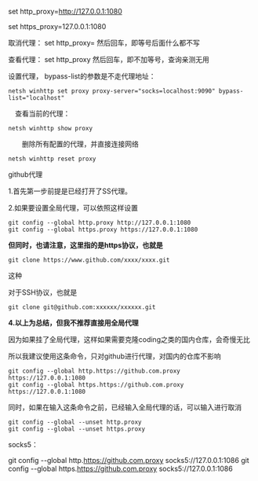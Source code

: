 set http_proxy=http://127.0.0.1:1080 

set https_proxy=127.0.0.1:1080



取消代理：
set http_proxy=
然后回车，即等号后面什么都不写

查看代理：
set http_proxy
然后回车，即不加等号，查询亲测无用







设置代理， bypass-list的参数是不走代理地址：

```
netsh winhttp set proxy proxy-server="socks=localhost:9090" bypass-list="localhost"
```

　查看当前的代理：

```
netsh winhttp show proxy
```

　　删除所有配置的代理，并直接连接网络

```
netsh winhttp reset proxy
```







github代理



1.首先第一步前提是已经打开了SS代理。

2.如果要设置全局代理，可以依照这样设置

```text
git config --global http.proxy http://127.0.0.1:1080
git config --global https.proxy https://127.0.0.1:1080
```

**但同时，也请注意，这里指的是https协议，也就是**

```text
git clone https://www.github.com/xxxx/xxxx.git
```

这种

对于SSH协议，也就是

```text
git clone git@github.com:xxxxxx/xxxxxx.git
```



**4.以上为总结，但我不推荐直接用全局代理**

因为如果挂了全局代理，这样如果需要克隆coding之类的国内仓库，会奇慢无比

所以我建议使用这条命令，只对github进行代理，对国内的仓库不影响

```text
git config --global http.https://github.com.proxy https://127.0.0.1:1080
git config --global https.https://github.com.proxy https://127.0.0.1:1080
```

同时，如果在输入这条命令之前，已经输入全局代理的话，可以输入进行取消

```text
git config --global --unset http.proxy
git config --global --unset https.proxy
```



socks5：



git config --global http.https://github.com.proxy socks5://127.0.0.1:1086 git config --global https.https://github.com.proxy socks5://127.0.0.1:1086 

